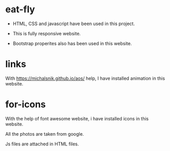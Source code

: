 # eat-fly

* HTML, CSS and javascript have been used in this project.

* This is fully responsive website.

* Bootstrap properites also has been used in this website.

# links

With https://michalsnik.github.io/aos/ help, I have installed animation in this website.

# for-icons

With the help of font awesome website, i have installed icons in this website.

All the photos are taken from google.

Js files are attached in HTML files.
